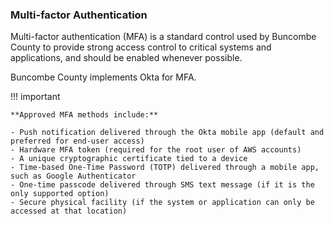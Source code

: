 ### Multi-factor Authentication

Multi-factor authentication (MFA) is a standard control used by Buncombe County to
provide strong access control to critical systems and applications, and should
be enabled whenever possible.

Buncombe County implements Okta for MFA.

!!! important

    **Approved MFA methods include:**

    - Push notification delivered through the Okta mobile app (default and preferred for end-user access)
    - Hardware MFA token (required for the root user of AWS accounts)
    - A unique cryptographic certificate tied to a device
    - Time-based One-Time Password (TOTP) delivered through a mobile app, such as Google Authenticator
    - One-time passcode delivered through SMS text message (if it is the only supported option)
    - Secure physical facility (if the system or application can only be accessed at that location)
